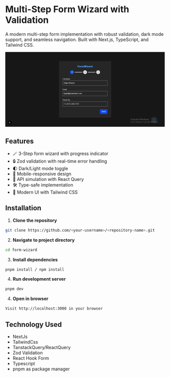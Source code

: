 # Multi-Step Form Wizard with Validation

A modern multi-step form implementation with robust validation, dark mode support, and seamless navigation. Built with Next.js, TypeScript, and Tailwind CSS.

![Form Demo Screenshot](./public/screenshot.png) <!-- Add your screenshot -->

## Features

- 🪄 3-Step form wizard with progress indicator
- 🔒 Zod validation with real-time error handling
- 🌓 Dark/Light mode toggle
- 📱 Mobile-responsive design
- 📡 API simulation with React Query
- 🛠 Type-safe implementation
- 🎨 Modern UI with Tailwind CSS

## Installation

1. **Clone the repository**

```bash
git clone https://github.com/<your-username>/<repository-name>.git
```

2. **Navigate to project directory**

```bash
cd form-wizard
```

3. **Install dependencies**

```bash
pnpm install / npm install
```

4. **Run development server**

```bash
pnpm dev
```

4. **Open in browser**

```bash
Visit http://localhost:3000 in your browser
```

## Technology Used

- NextJs
- TailwindCss
- TanstackQuery/ReactQuery
- Zod Validation
- React Hook Form
- Typescript
- pnpm as package manager
